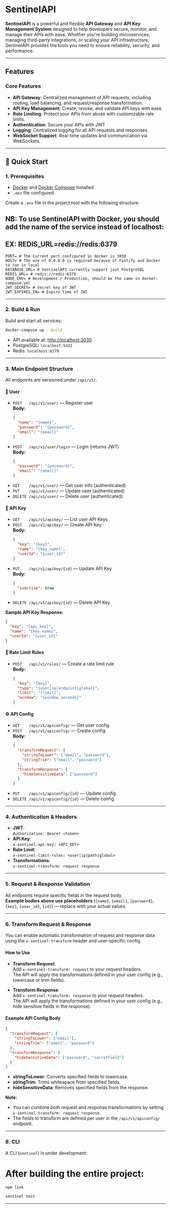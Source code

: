 # SentinelAPI

**SentinelAPI** is a powerful and flexible **API Gateway** and **API Key Management System** designed to help developers secure, monitor, and manage their APIs with ease. Whether you're building microservices, managing third-party integrations, or scaling your API infrastructure, SentinelAPI provides the tools you need to ensure reliability, security, and performance.

---

## **Features**

### **Core Features**
- **API Gateway**: Centralized management of API requests, including routing, load balancing, and request/response transformation.
- **API Key Management**: Create, revoke, and validate API keys with ease.
- **Rate Limiting**: Protect your APIs from abuse with customizable rate limits.
- **Authentication**: Secure your APIs with JWT
- **Logging**: Centralized logging for all API requests and responses.
- **WebSocket Support**: Real-time updates and communication via WebSockets.

---

## 🚀 **Quick Start**

### 1. **Prerequisites**

- [Docker](https://www.docker.com/) and [Docker Compose](https://docs.docker.com/compose/) installed.
- `.env` file configured.

Create a `.env` file in the project root with the following structure:

## NB: To use SentinelAPI with Docker, you should add the name of the service instead of localhost:
## EX: REDIS_URL=redis://redis:6379

```env
PORT= # The Current port configured in docker is 3030
HOST= # The use of 0.0.0.0 is required because of Fastify and Docker to run in local
DATABASE_URL= # SentinelAPI currently support just PostgreSQL
REDIS_URL= # redis://redis:6379
NODE_ENV= # Development / Production, should be the same in docker-compose.yml
JWT_SECRET= # Secret key of JWT
JWT_EXPIRES_IN= # Expire time of JWT
```

---

### 2. **Build & Run**

Build and start all services:

```sh
docker-compose up --build
```

- API available at: [http://localhost:3030](http://localhost:3030)
- PostgreSQL: `localhost:5432`
- Redis: `localhost:6379`

---

### 3. **Main Endpoint Structure**

All endpoints are versioned under `/api/v1/`.

#### 👤 **User**
- `POST   /api/v1/user/` — Register user  
  **Body:**
  ```json
  {
    "name": "{name}",
    "password": "{password}",
    "email": "{email}"
  }
  ```
- `POST   /api/v1/user/login` — Login (returns JWT)  
  **Body:**
  ```json
  {
    "password": "{password}",
    "email": "{email}"
  }
  ```
- `GET    /api/v1/user/` — Get user info (authenticated)
- `PUT    /api/v1/user/` — Update user (authenticated)
- `DELETE /api/v1/user/` — Delete user (authenticated)

#### 🔑 **API Key**
- `GET    /api/v1/apikey/` — List user API Keys
- `POST   /api/v1/apikey/` — Create API Key  
  **Body:**
  ```json
  {
    "key": "{key}",
    "name": "{key_name}",
    "userId": "{user_id}"
  }
  ```
- `PUT    /api/v1/apikey/{id}` — Update API Key  
  **Body:**
  ```json
  {
    "isActive": true
  }
  ```
- `DELETE /api/v1/apikey/{id}` — Delete API Key

**Sample API Key Response:**
```json
{
  "key": "{api_key}",
  "name": "{key_name}",
  "userId": "{user_id}"
}
```

#### 🚦 **Rate Limit Rules**
- `POST   /api/v1/rules/` — Create a rate limit rule  
  **Body:**
  ```json
  {
    "key": "{key}",
    "type": "{user|ip|endpoint|global}",
    "limit": "{limit}",
    "window": "{window_seconds}"
  }
  ```

#### ⚙️ **API Config**
- `GET    /api/v1/apiconfig/` — Get user config
- `POST   /api/v1/apiconfig/` — Create config  
  **Body:**
  ```json
  {
    "transformRequest": {
      "stringToLower": ["email", "password"],
      "stringTrim": ["email", "password"]
    },
    "transformResponse": {
      "hideSensitiveData": ["password"]
    }
  }
  ```
- `PUT    /api/v1/apiconfig/{id}` — Update config
- `DELETE /api/v1/apiconfig/{id}` — Delete config

---

### 4. **Authentication & Headers**

- **JWT**:  
  `Authorization: Bearer <token>`
- **API Key**:  
  `x-sentinel-api-key: <API_KEY>`
- **Rate Limit**:  
  `x-sentinel-limit-rules: <user|ip|path|global>`
- **Transformations**:  
  `x-sentinel-transform: request response`

---

### 5. **Request & Response Validation**

All endpoints require specific fields in the request body.  
**Example bodies above use placeholders** (`{name}`, `{email}`, `{password}`, `{key}`, `{user_id}`, `{id}`) — replace with your actual values.

---

### 6. **Transform Request & Response**

You can enable automatic transformation of request and response data using the `x-sentinel-transform` header and user-specific config.

#### **How to Use**

- **Transform Request**:  
  Add `x-sentinel-transform: request` to your request headers.  
  The API will apply the transformations defined in your user config (e.g., lowercase or trim fields).

- **Transform Response**:  
  Add `x-sentinel-transform: response` to your request headers.  
  The API will apply the transformations defined in your user config (e.g., hide sensitive fields in the response).

#### **Example API Config Body**
```json
{
  "transformRequest": {
    "stringToLower": ["email"],
    "stringTrim": ["email", "password"]
  },
  "transformResponse": {
    "hideSensitiveData": ["password", "secretField"]
  }
}
```
- **stringToLower**: Converts specified fields to lowercase.
- **stringTrim**: Trims whitespace from specified fields.
- **hideSensitiveData**: Removes specified fields from the response.

**Note:**  
- You can combine both request and response transformations by setting `x-sentinel-transform: request response`.
- The fields to transform are defined per user in the `/api/v1/apiconfig/` endpoint.

---

### 8. **CLI**

A CLI (`sentinel`) is under development:

# After building the entire project:
```sh
npm link

sentinel test
```

---